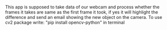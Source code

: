 This app is supposed to take data of our webcam and process whether the frames it takes are
same as the first frame it took, if yes it will highlight the difference and send an email showing the new
object on the camera. 
To use cv2 package write: "pip install opencv-python" in terminal